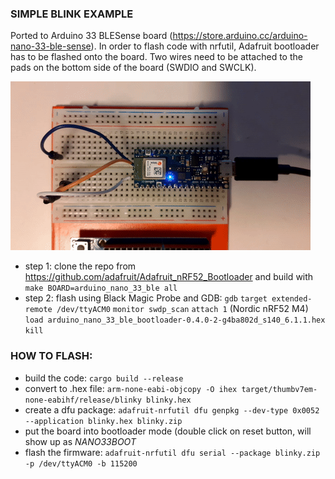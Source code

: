 ### SIMPLE BLINK EXAMPLE

Ported to Arduino 33 BLESense board (https://store.arduino.cc/arduino-nano-33-ble-sense). In order to flash code with nrfutil, Adafruit bootloader has to be flashed onto the board. Two wires need to be attached to the pads on the bottom side of the board (SWDIO and SWCLK).

![BLESense blinkenlight](BLESense_Rust_blink.gif)

* step 1: clone the repo from https://github.com/adafruit/Adafruit_nRF52_Bootloader
and build with `make BOARD=arduino_nano_33_ble all`
* step 2: flash using Black Magic Probe and GDB:
`gdb`
`target extended-remote /dev/ttyACM0`
`monitor swdp_scan`
`attach 1` (Nordic nRF52 M4)
`load arduino_nano_33_ble_bootloader-0.4.0-2-g4ba802d_s140_6.1.1.hex`
`kill`


### HOW TO FLASH:

* build the code: ```cargo build --release```
* convert to .hex file: ```arm-none-eabi-objcopy -O ihex target/thumbv7em-none-eabihf/release/blinky blinky.hex```
* create a dfu package: ```adafruit-nrfutil dfu genpkg --dev-type 0x0052 --application blinky.hex blinky.zip```
* put the board into bootloader mode (double click on reset button, will show up as _NANO33BOOT_ 
* flash the firmware: ```adafruit-nrfutil dfu serial --package blinky.zip -p /dev/ttyACM0 -b 115200```
